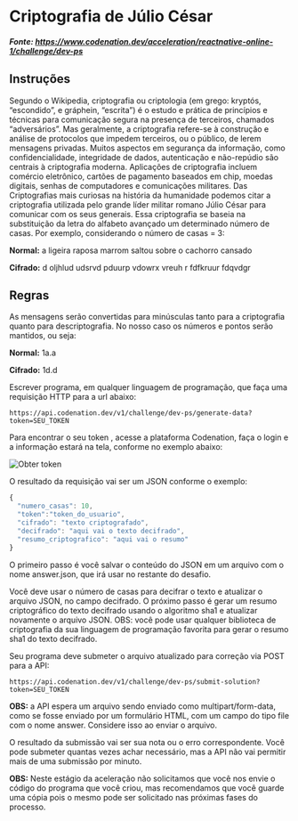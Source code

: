 # Criptografia de Júlio César

##### Fonte: <https://www.codenation.dev/acceleration/reactnative-online-1/challenge/dev-ps>

## Instruções

Segundo o Wikipedia, criptografia ou criptologia (em grego: kryptós, “escondido”,
e gráphein, “escrita”) é o estudo e prática de princípios e técnicas para comunicação
segura na presença de terceiros, chamados “adversários”. Mas geralmente, a criptografia
refere-se à construção e análise de protocolos que impedem terceiros, ou o público,
de lerem mensagens privadas. Muitos aspectos em segurança da informação, como
confidencialidade, integridade de dados, autenticação e não-repúdio são centrais
à criptografia moderna. Aplicações de criptografia incluem comércio eletrônico,
cartões de pagamento baseados em chip, moedas digitais, senhas de computadores e
comunicações militares. Das Criptografias mais curiosas na história da humanidade
podemos citar a criptografia utilizada pelo grande líder militar romano Júlio César
para comunicar com os seus generais. Essa criptografia se baseia na substituição da
letra do alfabeto avançado um determinado número de casas. Por exemplo, considerando
o número de casas = 3:

**Normal:** a ligeira raposa marrom saltou sobre o cachorro cansado

**Cifrado:** d oljhlud udsrvd pduurp vdowrx vreuh r fdfkruur fdqvdgr

## Regras

As mensagens serão convertidas para minúsculas tanto para a criptografia quanto para
descriptografia.
No nosso caso os números e pontos serão mantidos, ou seja:

**Normal:** 1a.a

**Cifrado:** 1d.d

Escrever programa, em qualquer linguagem de programação, que faça uma requisição
HTTP para a url abaixo:

```https://api.codenation.dev/v1/challenge/dev-ps/generate-data?token=SEU_TOKEN```

Para encontrar o seu token , acesse a plataforma Codenation, faça o login e a informação
estará na tela, conforme no exemplo abaixo:

![Obter token](https://s3-us-west-1.amazonaws.com/codenation-cli/doc/images/token.png)

O resultado da requisição vai ser um JSON conforme o exemplo:

```javascript
{
  "numero_casas": 10,
  "token":"token_do_usuario",
  "cifrado": "texto criptografado",
  "decifrado": "aqui vai o texto decifrado",
  "resumo_criptografico": "aqui vai o resumo"
}
```

O primeiro passo é você salvar o conteúdo do JSON em um arquivo com o nome answer.json,
que irá usar no restante do desafio.

Você deve usar o número de casas para decifrar o texto e atualizar o arquivo JSON,
no campo decifrado. O próximo passo é gerar um resumo criptográfico do texto decifrado
usando o algoritmo sha1 e atualizar novamente o arquivo JSON. OBS: você pode usar
qualquer biblioteca de criptografia da sua linguagem de programação favorita para gerar
o resumo sha1 do texto decifrado.

Seu programa deve submeter o arquivo atualizado para correção via POST para a API:

```https://api.codenation.dev/v1/challenge/dev-ps/submit-solution?token=SEU_TOKEN```

**OBS:** a API espera um arquivo sendo enviado como multipart/form-data, como se
fosse enviado por um formulário HTML, com um campo do tipo file com o nome answer.
Considere isso ao enviar o arquivo.

O resultado da submissão vai ser sua nota ou o erro correspondente. Você pode submeter
quantas vezes achar necessário, mas a API não vai permitir mais de uma submissão
por minuto.

**OBS:** Neste estágio da aceleração não solicitamos que você nos envie o código
do programa que você criou, mas recomendamos que você guarde uma cópia pois o mesmo
pode ser solicitado nas próximas fases do processo.
